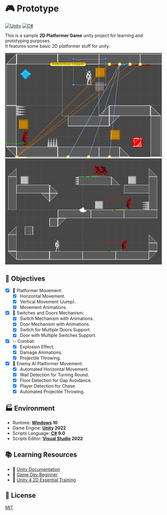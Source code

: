 # 🎮 Prototype 

[![Unity](https://img.shields.io/badge/Unity-2022.1.10f1-blue?logo=unity)](https://github.com/topics/unity)
[![C#](https://img.shields.io/badge/C%23-9.0-blue?logo=c-sharp)](https://github.com/topics/csharp)

This is a sample **2D Platformer Game** unity project for learning and prototyping purposes.<br />
It features some basic 2D platformer stuff for unity.

![Screenshot1](./Screenshot1.gif)
![Screenshot2](./Screenshot2.gif)

## 🎯 Objectives

- [x] 🏃 Platformer Movement:
    - [x] Horizontal Movement.
    - [x] Vertical Movement (Jump).
    - [x] Movement Animations.
- [x] 🚪 Switches and Doors Mechanism:
    - [x] Switch Mechanism with Animations.
    - [x] Door Mechanism with Animations.
    - [x] Switch for Multiple Doors Support.
    - [x] Door with Multiple Switches Support.
- [x] 💥 Combat:
    - [x] Explosion Effect.
    - [x] Damage Animations.
    - [x] Projectile Throwing.
- [x] 🤖 Enemy AI Platformer Movement:
    - [x] Automated Horizontal Movement.
    - [x] Wall Detection for Turning Round.
    - [x] Floor Detection for Gap Avoidance.
    - [x] Player Detection for Chase.
    - [x] Automated Projectile Throwing.

## 🏭 Environment

- Runtime: **[Windows](https://www.microsoft.com/en-us/windows) 10**
- Game Engine: **[Unity](https://unity.com) 2022**
- Scripts Language: **[C#](https://github.com/dotnet/csharplang) 9.0**
- Scripts Editor: **[Visual Studio](https://visualstudio.microsoft.com) 2022**

## 📚 Learning Resources

- 📕 [Unity Documentation](https://docs.unity.com)
- 📼 [Game Dev Beginner](https://www.youtube.com/@GameDevBeginner/videos)
- 📼 [Unity 4 2D Essential Training](https://www.linkedin.com/learning/unity-4-2d-essential-training)

## 📄 License
[MIT](./LICENSE)
